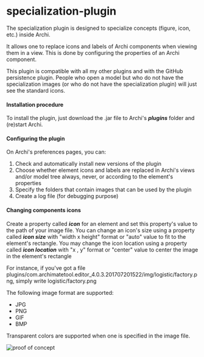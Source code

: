 # specialization-plugin
The specialization plugin is designed to specialize concepts (figure, icon, etc.) inside Archi.

It allows one to replace icons and labels of Archi components when viewing them in a view. This is done by configuring the properties of an Archi component. 

This plugin is compatible with all my other plugins and with the GitHub persistence plugin. People who open a model but who do not have the specialization images (or who do not have the specialization plugin) will just see the standard icons.

#### Installation procedure
To install the plugin, just download the .jar file to Archi's **_plugins_** folder and (re)start Archi.

#### Configuring the plugin
On Archi's preferences pages, you can:
1. Check and automatically install new versions of the plugin
2. Choose whether element icons and labels are replaced in Archi's views and/or model tree always, never, or according to the element's properties
3. Specify the folders that contain images that can be used by the plugin
4. Create a log file (for debugging purpose)

#### Changing components icons
Create a property called **_icon_** for an element and set this property's value to the path of your image file. 
You can change an icon's size using a property called **_icon size_** with "width x height" format or "auto" value to fit to the element's rectangle.
You may change the icon location using a property called **_icon location_** with "x , y" format or "center" value to center the image in the element's rectangle

For instance, if you've got a file plugins/com.archimatetool.editor_4.0.3.201707201522/img/logistic/factory.png, simply write logistic/factory.png

The following image format are supported:
* JPG
* PNG 
* GIF
* BMP

Transparent colors are supported when one is specified in the image file.

![proof of concept](https://user-images.githubusercontent.com/9281982/29636398-b9bebcd6-8850-11e7-8abf-83915abdfde8.png)
